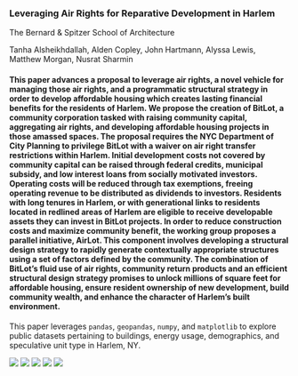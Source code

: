 ### Leveraging Air Rights for Reparative Development in Harlem
The Bernard & Spitzer School of Architecture

Tanha Alsheikhdallah, Alden Copley, John Hartmann, Alyssa Lewis, Matthew Morgan, Nusrat Sharmin 


#### This paper advances a proposal to leverage air rights, a novel vehicle for managing those air rights, and a programmatic structural strategy in order to develop affordable housing which creates lasting financial benefits for the residents of Harlem. We propose the creation of BitLot, a community corporation tasked with raising community capital, aggregating air rights, and developing affordable housing projects in those amassed spaces. The proposal requires the NYC Department of City Planning to privilege BitLot with a waiver on air right transfer restrictions within Harlem. Initial development costs not covered by community capital can be raised through federal credits, municipal subsidy, and low interest loans from socially motivated investors. Operating costs will be reduced through tax exemptions, freeing operating revenue to be distributed as dividends to investors. Residents with long tenures in Harlem, or with generational links to residents located in redlined areas of Harlem are eligible to receive developable assets they can invest in BitLot projects. In order to reduce construction costs and maximize community benefit, the working group proposes a parallel initiative, AirLot. This component involves developing a structural design strategy to rapidly generate contextually appropriate structures using a set of factors defined by the community. The combination of BitLot’s fluid use of air rights, community return products and an efficient structural design strategy promises to unlock millions of square feet for affordable housing, ensure resident ownership of new development, build community wealth, and enhance the character of Harlem’s built environment. 

This paper leverages ```pandas```, ```geopandas```, ```numpy```, and ```matplotlib``` to explore public datasets pertaining to buildings, energy usage, demographics, and speculative unit type in Harlem, NY.


![](https://github.com/tanhata/HarlemAirRights/blob/main/buildinggh1.gif) ![](https://github.com/tanhata/HarlemAirRights/blob/main/buildinggh2.gif)
![](https://github.com/tanhata/HarlemAirRights/blob/main/Zoning%20Final%20Presentation_Page_19.jpg)
![](https://github.com/tanhata/HarlemAirRights/blob/main/Zoning%20Final%20Presentation_Page_20.jpg)
![](https://github.com/tanhata/HarlemAirRights/blob/main/Slider_window%202.gif)
